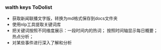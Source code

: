 ### walth keys ToDolist
- 获取新闻联播文字版，转换为md格式保存到docs文件夹
- 使用nlp工具提取关键词库
- 把关键词按照不同维度展示：一段时间内的热词； 按照时间轴显示每日概要； 热点分析；
- 对某些事件进行深入了解和分析
